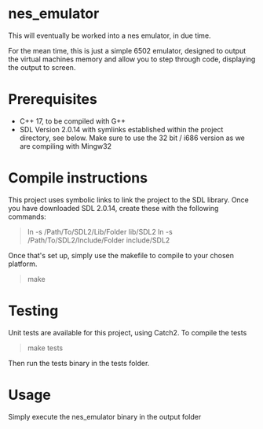 # nes_emulator
This will eventually be worked into a nes emulator, in due time.

For the mean time, this is just a simple 6502 emulator, designed to output the virtual machines memory and allow you to step through code, displaying the output to screen.

# Prerequisites

- C++ 17, to be compiled with G++
- SDL Version 2.0.14 with symlinks established within the project directory, see below. Make sure to use the 32 bit / i686 version as we are compiling with Mingw32 

# Compile instructions

This project uses symbolic links to link the project to the SDL library. Once you have downloaded SDL 2.0.14, create these with the following commands: 

>  ln -s /Path/To/SDL2/Lib/Folder lib/SDL2
>  ln -s /Path/To/SDL2/Include/Folder include/SDL2

Once that's set up, simply use the makefile to compile to your chosen platform. 
> make

# Testing

Unit tests are available for this project, using Catch2. To compile the tests
> make tests

Then run the tests binary in the tests folder. 

# Usage

Simply execute the nes_emulator binary in the output folder


